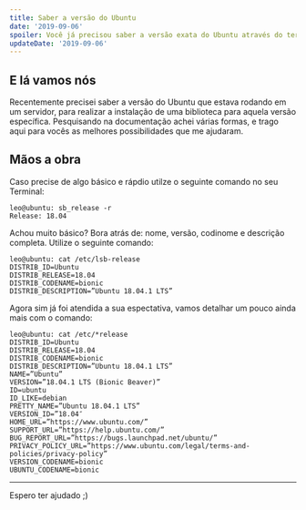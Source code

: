 ```yaml
---
title: Saber a versão do Ubuntu
date: '2019-09-06'
spoiler: Você já precisou saber a versão exata do Ubuntu através do terminal? 
updateDate: '2019-09-06'
---
```


## E lá vamos nós

Recentemente precisei saber a versão do Ubuntu que estava rodando em um servidor, para realizar a instalação de uma biblioteca para aquela versão específica.
Pesquisando na documentação achei várias formas, e trago aqui para vocês as melhores possibilidades que me ajudaram.

##  Mãos a obra

Caso precise de algo básico e rápdio utilze o seguinte comando no seu Terminal:

```jsx{}
leo@ubuntu: sb_release -r
Release: 18.04
```

Achou muito básico? Bora atrás de: nome, versão, codinome e descrição completa. Utilize o seguinte comando:

```jsx{}
leo@ubuntu: cat /etc/lsb-release
DISTRIB_ID=Ubuntu
DISTRIB_RELEASE=18.04
DISTRIB_CODENAME=bionic
DISTRIB_DESCRIPTION=”Ubuntu 18.04.1 LTS”
```

Agora sim já foi atendida a sua espectativa, vamos detalhar um pouco ainda mais com o comando:

```jsx{}
leo@ubuntu: cat /etc/*release
DISTRIB_ID=Ubuntu
DISTRIB_RELEASE=18.04
DISTRIB_CODENAME=bionic
DISTRIB_DESCRIPTION=”Ubuntu 18.04.1 LTS”
NAME=”Ubuntu”
VERSION=”18.04.1 LTS (Bionic Beaver)”
ID=ubuntu
ID_LIKE=debian
PRETTY_NAME=”Ubuntu 18.04.1 LTS”
VERSION_ID=”18.04″
HOME_URL=”https://www.ubuntu.com/”
SUPPORT_URL=”https://help.ubuntu.com/”
BUG_REPORT_URL=”https://bugs.launchpad.net/ubuntu/”
PRIVACY_POLICY_URL=”https://www.ubuntu.com/legal/terms-and-policies/privacy-policy”
VERSION_CODENAME=bionic
UBUNTU_CODENAME=bionic
```
---

Espero ter ajudado ;)
